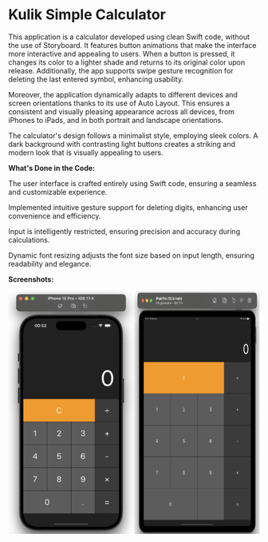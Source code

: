 # Kulik Simple Calculator

This application is a calculator developed using clean Swift code, without the use of Storyboard. It features button animations that make the interface more interactive and appealing to users. When a button is pressed, it changes its color to a lighter shade and returns to its original color upon release. Additionally, the app supports swipe gesture recognition for deleting the last entered symbol, enhancing usability.

Moreover, the application dynamically adapts to different devices and screen orientations thanks to its use of Auto Layout. This ensures a consistent and visually pleasing appearance across all devices, from iPhones to iPads, and in both portrait and landscape orientations.

The calculator's design follows a minimalist style, employing sleek colors. A dark background with contrasting light buttons creates a striking and modern look that is visually appealing to users.


**What's Done in the Code:**

The user interface is crafted entirely using Swift code, ensuring a seamless and customizable experience.

Implemented intuitive gesture support for deleting digits, enhancing user convenience and efficiency.

Input is intelligently restricted, ensuring precision and accuracy during calculations.

Dynamic font resizing adjusts the font size based on input length, ensuring readability and elegance.

**Screenshots:**

<div style="display: flex;">
    <img src="https://github.com/kulikmark/KulikSimpleCalculator/blob/main/Screenshot.png" alt="Image 1" style="width: 50%;">
    <img src="https://github.com/kulikmark/KulikSimpleCalculator/blob/main/Screenshot_2.jpg" alt="Image 1" style="width: 50%;">
   
</div>
